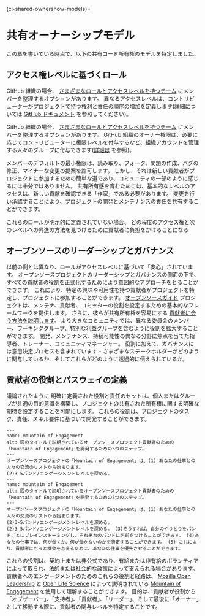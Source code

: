 (cl-shared-ownershow-models)=
# 共有オーナーシップモデル

この章を書いている時点で、以下の共有コード所有権のモデルを特定しました。

## アクセス権レベルに基づくロール

GitHub 組織の場合、 [さまざまなロールとアクセスレベルを持つチーム](https://docs.github.com/en/organizations/organizing-members-into-teams/about-teams) にメンバーを整理するオプションがあります。 異なるアクセスレベルは、コントリビューターがプロジェクトで持つ権利と責任の順序の増加を定義します(詳細については [GitHub ドキュメント](https://docs.github.com/en/organizations/managing-access-to-your-organizations-repositories/repository-permission-levels-for-an-organization) を参照してください)。

GitHub 組織の場合、 [さまざまなロールとアクセスレベルを持つチーム](https://docs.github.com/en/organizations/organizing-members-into-teams/about-teams) にメンバーを整理するオプションがあります。 GitHub 組織のオーナー権限は、必要に応じてコントリビューターに権限レベルを付与するなど、組織アカウントを管理する人々のグループに付与できます([詳細は](https://docs.github.com/en/organizations/managing-peoples-access-to-your-organization-with-roles/permission-levels-for-an-organization) を参照)。

メンバーのデフォルトの最小権限は、読み取り、フォーク、問題の作成、バグの修正、マイナーな変更の提案を許可します。 しかし、それは新しい貢献者がプロジェクトに参加するための簡単な道であり、コミュニティの一部のように感じるには十分ではありません。 共有所有感を育むためには、基本的なレベルのアクセスは、新しい貢献を確認できる「作家」である必要があります。 変更を行い承認することにより、プロジェクトの開発とメンテナンスの責任を共有することができます。

これらのロールが明示的に定義されていない場合、 どの程度のアクセス権と次のレベルへの昇進の方法を見つけるために貢献者に負担をかけることになる

## オープンソースのリーダーシップとガバナンス

以前の例とは異なり、ロールがアクセスレベルに基づいて「安心」されています。 オープンソースプロジェクトのリーダーシップとガバナンスの側面の下で、すべての貢献者の役割を正式化するためにより意図的なアプローチをとることができます。 これにより、特定の興味や可用性を持つ貢献者がプロジェクトを特定し、プロジェクトに参加することができます。 [オープンソースガイド](https://opensource.guide/leadership-and-governance/) プロジェクトは、メンテナ、貢献者、コミッターの役割を設定するための基本的なフレームワークを提供します。 さらに、彼らが共有所有権を容易にする [貢献者に会う方法を説明します](https://opensource.guide/building-community/#share-ownership-of-your-project)。 より大きなコミュニティでは、異なる委員会のメンバー、ワーキンググループ、特別な利益グループを含むように役割を拡大することができます。 開発、メンテナンス、持続可能性の異なる分野に焦点を当てた指導者、トレーナー、コミュニティマネージャー。 役割に加えて、ガバナンスには意思決定プロセスも含まれています - さまざまなステークホルダーがどのように関与しているか、そしてこれらがどのように透過的に伝えられているか。

## 貢献者の役割とパスウェイの定義

議論されたように 明確に定義された役割と責任のセットは、個人またはグループが共通の目的意識を構築し、プロジェクトの共有された所有権に関する明確な期待を設定することを可能にします。 これらの役割は、プロジェクトのタスク、責任、スキル要件に基づいて開発することができます。

```{figure} ../../figures/mountain-of-engagement-graphic.*
---
name: mountain of Engagement
alt: 図のタイトルで説明されているオープンソースプロジェクト貢献者のための「Mountain of Engagement」を開発するための5つのステップ。
---
オープンソースプロジェクトの「Mountain of Engagement」は、(1) あなたの仕事との人々の交流のリストから始まります。
(2)3-5バンド/エンゲージメントレベルを深める。
---
name: mountain of Engagement
alt: 図のタイトルで説明されているオープンソースプロジェクト貢献者のための「Mountain of Engagement」を開発するための5つのステップ。
---
オープンソースプロジェクトの「Mountain of Engagement」は、(1) あなたの仕事との人々の交流のリストから始まります。
(2)3-5バンド/エンゲージメントレベルを深める。
(2)3-5バンド/エンゲージメントレベルを深める。 (3)そうすれば、自分のやりとりをバンドごとにブレインストーミングし、それぞれのバンドに名前をつけることができます。 (4)あなたの仕事では、何が働くか、何が働かないのかを特定することができます。 (5) これにより、貢献者にもっと機会を与えるために、あなたの仕事を優先させることができます。
```

これらの役割は、契約上または非公式であり、有給または非有給のボランティアによって取られ、法的または社会的な政策によって支えられる場合があります。 貢献者へのエンゲージメントのためのこれらの役割と経路は、 [Mozilla Open Leadership](https://docs.google.com/presentation/d/1ipIUc1t6ogOpyK9gU_PPgD-UvW0Gs73pMIAdCLOG72Y/present?token=AC4w5VhpTqbOWqPsxwOsnzqMG_DYvAqvGA%3A1596111012295&includes_info_params=1&eisi=CJfzpO_49OoCFYbTJAodKr0HAQ#slide=id.p) と [Open Life Science](https://mozilla.github.io/open-leadership-training-series/articles/building-communities-of-contributors/) によって説明されている [Mountain of Engagement](https://openlifesci.org/) を使用して理解することができます。 目的は、貢献者が役割から「オブザーバー」、「支持者」、「貢献者」、「リーダー」、そして最後に「オーナー」として移動する際に、貢献者の関与レベルを特定することです。
